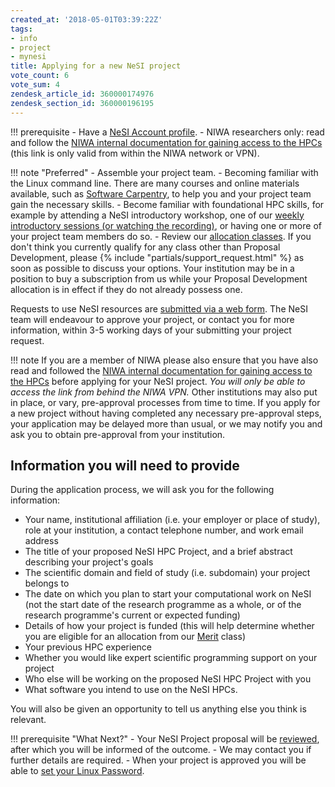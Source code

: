 ```yaml
---
created_at: '2018-05-01T03:39:22Z'
tags:
- info
- project
- mynesi
title: Applying for a new NeSI project
vote_count: 6
vote_sum: 4
zendesk_article_id: 360000174976
zendesk_section_id: 360000196195
---
```


!!! prerequisite
    - Have a [NeSI Account profile](../../Getting_Started/Accounts-Projects_and_Allocations/Creating_a_NeSI_Account_Profile.md).
    - NIWA researchers only: read and follow the
        [NIWA internal documentation for gaining access to the HPCs](https://one.niwa.co.nz/display/ONE/High+Performance+Computing+Facility+Services)
        (this link is only valid from within the NIWA network or VPN).

!!! note "Preferred"
    - Assemble your project team.
    - Becoming familiar with the Linux command line. There are many
         courses and online materials available, such as [Software
         Carpentry](https://swcarpentry.github.io/shell-novice/), to help
         you and your project team gain the necessary skills.
    - Become familiar with foundational HPC skills, for example by
         attending a NeSI introductory workshop, one of our [weekly
         introductory sessions (or watching the
         recording)](../../Getting_Started/Getting_Help/Introductory_Material.md),
         or having one or more of your project team members do so.
    - Review our [allocation classes](../../General/NeSI_Policies/Allocation_classes.md). If
         you don't think you currently qualify for any class other than
         Proposal Development, please {% include "partials/support_request.html" %} as soon as
         possible to discuss your options. Your institution may be in a
         position to buy a subscription from us while your Proposal
         Development allocation is in effect if they do not already possess
         one.

Requests to use NeSI resources are [submitted via a web
form](https://my.nesi.org.nz/). The NeSI team will endeavour to approve
your project, or contact you for more information, within 3-5 working
days of your submitting your project request.

!!! note
     If you are a member of NIWA please also ensure that you have also read
     and followed the
     [NIWA internal documentation for gaining access to the HPCs](https://one.niwa.co.nz/display/ONE/High+Performance+Computing+Facility+Services)
     before applying for your NeSI project. *You will only be able to
     access the link from behind the NIWA VPN.*
     Other institutions may also put in place, or vary, pre-approval
     processes from time to time. If you apply for a new project without
     having completed any necessary pre-approval steps, your application
     may be delayed more than usual, or we may notify you and ask you to
     obtain pre-approval from your institution.

## Information you will need to provide

During the application process, we will ask you for the following
information:

- Your name, institutional affiliation (i.e. your employer or place of
    study), role at your institution, a contact telephone number, and
    work email address
- The title of your proposed NeSI HPC Project, and a brief abstract
    describing your project's goals
- The scientific domain and field of study (i.e. subdomain) your
    project belongs to
- The date on which you plan to start your computational work on NeSI
    (not the start date of the research programme as a whole, or of the
    research programme's current or expected funding)
- Details of how your project is funded (this will help determine
    whether you are eligible for an allocation from our
    [Merit](../../General/NeSI_Policies/Merit_allocations.md) class)
- Your previous HPC experience
- Whether you would like expert scientific programming support on your
    project
- Who else will be working on the proposed NeSI HPC Project with you
- What software you intend to use on the NeSI HPCs.

You will also be given an opportunity to tell us anything else you think
is relevant.

!!! prerequisite "What Next?"
     - Your NeSI Project proposal will be
         [reviewed](../../General/NeSI_Policies/How_we_review_applications.md),
         after which you will be informed of the outcome.
     - We may contact you if further details are required.
     - When your project is approved you will be able to [set your Linux
         Password](../../Getting_Started/Accessing_the_HPCs/Setting_Up_and_Resetting_Your_Password.md).
